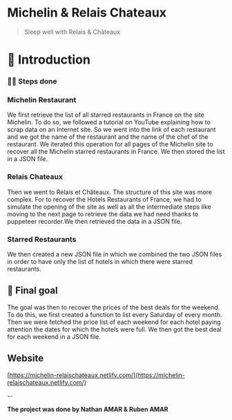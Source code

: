 # Michelin & Relais Chateaux

> Sleep well with Relais & Châteaux




# 🐣 Introduction
### 🏃‍♀️ Steps  done

### Michelin Restaurant

We first retrieve the list of all starred restaurants in France on the site
Michelin. To do so, we followed a tutorial on YouTube explaining how to scrap data on
an Internet site. So we went into the link of each restaurant and we got the
name of the restaurant and the name of the chef of the restaurant. We iterated this operation for all pages
of the Michelin site to recover all the Michelin starred restaurants in France. We then stored
the list in a JSON file.

### Relais Chateaux

Then we went to Relais et Châteaux. The structure of this site was more complex. For
to recover the Hotels Restaurants of France, we had to simulate the opening of the site as well as all the
intermediate steps like moving to the next page to retrieve the data we had
need thanks to puppeteer recorder.We then retrieved the data in a JSON file.


### Starred Restaurants

We then created a new JSON file in which we combined the two JSON files
in order to have only the list of hotels in which there were starred restaurants.



## 🎯 Final goal

The goal was then to recover the prices of the best deals for the weekend. To do this,
we first created a function to list every Saturday of every month.
Then we were fetched the price list of each weekend for each hotel paying attention
the dates for which the hotels were full. We then got the best deal for each
weekend in a JSON file.


## Website

[https://michelin-relaischateaux.netlify.com/](https://michelin-relaischateaux.netlify.com/)

--

**The project was done by Nathan AMAR & Ruben AMAR** 

